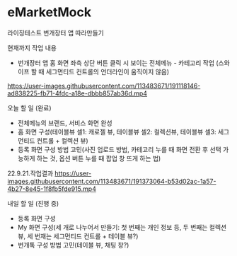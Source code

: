 # eMarketMock
라이징테스트 번개장터 앱 따라만들기

현재까지 작업 내용
- 번개장터 앱 홈 화면 좌측 상단 버튼 클릭 시 보이는 전체메뉴 - 카테고리 작업 (스와이프 할 때 세그먼티드 컨트롤의 언더라인이 움직이지 않음)

https://user-images.githubusercontent.com/113483671/191118146-ad838225-fb71-4fdc-a18e-dbbb857ab36d.mp4

오늘 할 일 (완료)
- 전체메뉴의 브랜드, 서비스 화면 완성
- 홈 화면 구성(테이블뷰 셀1: 캐로젤 뷰, 테이블뷰 셀2: 컬렉션뷰, 테이블뷰 셀3: 세그먼티드 컨트롤 + 컬렉션 뷰)
- 등록 화면 구성 방법 고민(사진 업로드 방법, 카테고리 누를 때 화면 전환 후 선택 가능하게 하는 것, 옵션 버튼 누를 때 팝업 창 뜨게 하는 법)

22.9.21.작업결과
https://user-images.githubusercontent.com/113483671/191373064-b53d02ac-1a57-4b27-8e45-1f8fb5fde915.mp4

내일 할 일 (진행 중)
- 등록 화면 구성
- My 화면 구성(세 개로 나누어서 만들기: 첫 번째는 개인 정보 등, 두 번째는 컬렉션 뷰, 세 번재는 세그먼티드 컨트롤 + 테이블 뷰?)
- 번개톡 구성 방법 고민(테이블 뷰, 채팅 창?)


